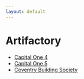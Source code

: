 ```yaml
---
layout: default
---
```

# Artifactory
* [Capital One 4](/assignments/Capital%20One%204.html)
* [Capital One 5](/assignments/Capital%20One%205.html)
* [Coventry Building Society](/assignments/Coventry%20Building%20Society.html)
